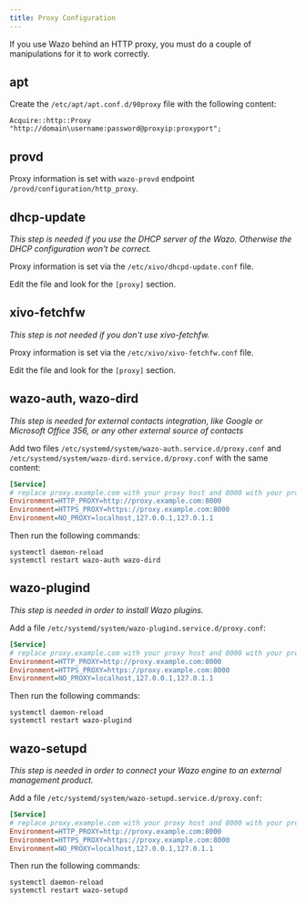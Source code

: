 ```yaml
---
title: Proxy Configuration
---
```


If you use Wazo behind an HTTP proxy, you must do a couple of manipulations for it to work
correctly.

## apt

Create the `/etc/apt/apt.conf.d/90proxy` file with the following content:

```ascii
Acquire::http::Proxy "http://domain\username:password@proxyip:proxyport";
```

## provd

Proxy information is set with `wazo-provd` endpoint `/provd/configuration/http_proxy`.

## dhcp-update

_This step is needed if you use the DHCP server of the Wazo. Otherwise the DHCP configuration won't
be correct._

Proxy information is set via the `/etc/xivo/dhcpd-update.conf` file.

Edit the file and look for the `[proxy]` section.

## xivo-fetchfw

_This step is not needed if you don\'t use xivo-fetchfw._

Proxy information is set via the `/etc/xivo/xivo-fetchfw.conf` file.

Edit the file and look for the `[proxy]` section.

## wazo-auth, wazo-dird

_This step is needed for external contacts integration, like Google or Microsoft Office 356, or any
other external source of contacts_

Add two files `/etc/systemd/system/wazo-auth.service.d/proxy.conf` and
`/etc/systemd/system/wazo-dird.service.d/proxy.conf` with the same content:

```ini
[Service]
# replace proxy.example.com with your proxy host and 8000 with your proxy port
Environment=HTTP_PROXY=http://proxy.example.com:8000
Environment=HTTPS_PROXY=https://proxy.example.com:8000
Environment=NO_PROXY=localhost,127.0.0.1,127.0.1.1
```

Then run the following commands:

```shell
systemctl daemon-reload
systemctl restart wazo-auth wazo-dird
```

## wazo-plugind

_This step is needed in order to install Wazo plugins._

Add a file `/etc/systemd/system/wazo-plugind.service.d/proxy.conf`:

```ini
[Service]
# replace proxy.example.com with your proxy host and 8000 with your proxy port
Environment=HTTP_PROXY=http://proxy.example.com:8000
Environment=HTTPS_PROXY=https://proxy.example.com:8000
Environment=NO_PROXY=localhost,127.0.0.1,127.0.1.1
```

Then run the following commands:

```shell
systemctl daemon-reload
systemctl restart wazo-plugind
```

## wazo-setupd

_This step is needed in order to connect your Wazo engine to an external management product._

Add a file `/etc/systemd/system/wazo-setupd.service.d/proxy.conf`:

```ini
[Service]
# replace proxy.example.com with your proxy host and 8000 with your proxy port
Environment=HTTP_PROXY=http://proxy.example.com:8000
Environment=HTTPS_PROXY=https://proxy.example.com:8000
Environment=NO_PROXY=localhost,127.0.0.1,127.0.1.1
```

Then run the following commands:

```shell
systemctl daemon-reload
systemctl restart wazo-setupd
```
